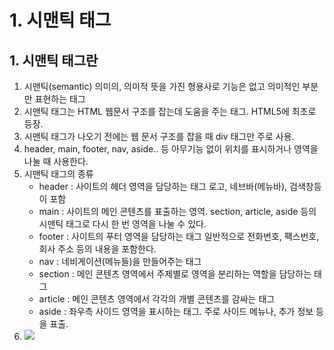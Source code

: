 # 1. 시맨틱 태그
## 1. 시맨틱 태그란
1. 시맨틱(semantic) 의미의, 의미적 뜻을 가진 형용사로 기능은 없고 의미적인 부분만 표현하는 태그
2. 시맨틱 태그는 HTML 웹문서 구조를 잡는데 도움을 주는 태그. HTML5에 최초로 등장. 
3. 시맨틱 태그가 나오기 전에는 웹 문서 구조를 잡을 때 div 태그만 주로 사용. 
4. header, main, footer, nav, aside.. 등 아무기능 없이 위치를 표시하거나 영역을 나눌 때 사용한다. 
5. 시맨틱 태그의 종류
    - header : 사이트의 헤더 영역을 담당하는 태그 로고, 네브바(메뉴바), 검색창등이 포함
    - main : 사이트의 메인 콘텐츠를 표출하는 영역. section, article, aside 등의 시맨틱 태그로 다시 한 번 영역을 나눌 수 있다. 
    - footer : 사이트의 푸터 영역을 담당하는 태그 일반적으로 전화번호, 팩스번호, 회사 주소 등의 내용을 포함한다. 
    - nav : 네비게이션(메뉴들)을 만들어주는 태그 
    - section : 메인 콘텐츠 영역에서 주제별로 영역을 분리하는 역할을 담당하는 태그 
    - article : 메인 콘텐츠 영역에서 각각의 개별 콘텐츠를 감싸는 태그 
    - aside : 좌우측 사이드 영역을 표시하는 태그. 주로 사이드 메뉴나, 추가 정보 등을 표출. 
6. <img src="images/시맨틱태그의 웹 구조.jpg">
